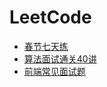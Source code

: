# LeetCode

+ [春节七天练](./NewYearExercise/README.md)
+ [算法面试通关40讲](./GeektimeQinchao/README.md)
+ [前端常见面试题](./FEInterview/README.md)
